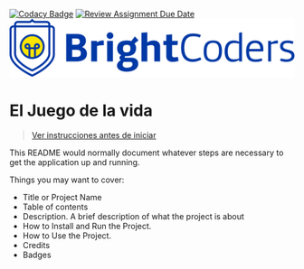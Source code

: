 [![Codacy Badge](https://api.codacy.com/project/badge/Grade/8baac7fa00b84004b91d5c3713a74a74)](https://app.codacy.com/gh/BrightCoders-Institute/reto-el-juego-de-la-vida-team-1?utm_source=github.com&utm_medium=referral&utm_content=BrightCoders-Institute/reto-el-juego-de-la-vida-team-1&utm_campaign=Badge_Grade)
[![Review Assignment Due Date](https://classroom.github.com/assets/deadline-readme-button-24ddc0f5d75046c5622901739e7c5dd533143b0c8e959d652212380cedb1ea36.svg)](https://classroom.github.com/a/-MyOgzrv)
![BrightCoders Logo](img/logo.png)

# El Juego de la vida

> [Ver instrucciones antes de iniciar](./instructions.md)

This README would normally document whatever steps are necessary to get the application up and running.

Things you may want to cover:

- Title or Project Name
- Table of contents
- Description. A brief description of what the project is about
- How to Install and Run the Project.
- How to Use the Project.
- Credits
- Badges
  
